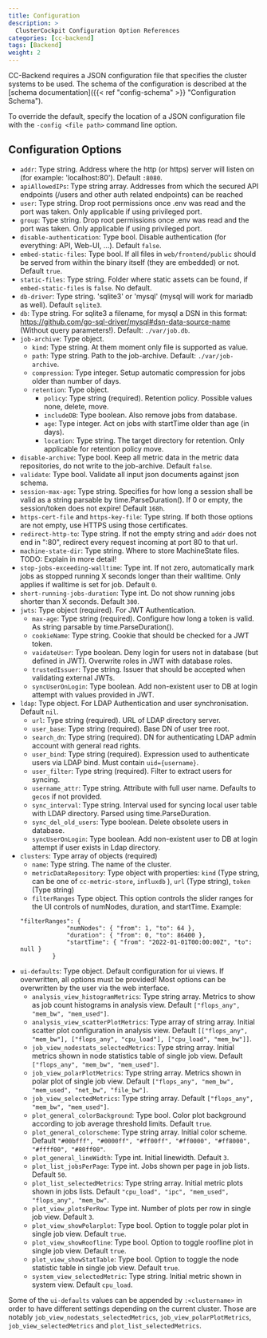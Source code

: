 ```yaml
---
title: Configuration
description: >
  ClusterCockpit Configuration Option References
categories: [cc-backend]
tags: [Backend]
weight: 2
---
```


CC-Backend requires a JSON configuration file that specifies the cluster systems to be used. The schema of the configuration is described at the [schema documentation]({{< ref "config-schema" >}} "Configuration Schema").

To override the default, specify the location of a JSON configuration file with the `-config <file path>` command line option.

## Configuration Options

* `addr`: Type string.  Address where the http (or https) server will listen on (for example: 'localhost:80'). Default `:8080`.
* `apiAllowedIPs`: Type string array.  Addresses from which the secured API endpoints (/users and other auth related endpoints)  can be reached
* `user`: Type string. Drop root permissions once .env was read and the port was taken. Only applicable if using privileged port.
* `group`: Type string.  Drop root permissions once .env was read and the port was taken. Only applicable if using privileged port.
* `disable-authentication`: Type bool.  Disable authentication (for everything: API, Web-UI, ...). Default `false`.
* `embed-static-files`: Type bool. If all files in `web/frontend/public` should be served from within the binary itself (they are embedded) or not. Default `true`.
* `static-files`: Type string. Folder where static assets can be found, if `embed-static-files` is `false`. No default.
* `db-driver`: Type string. 'sqlite3' or 'mysql' (mysql will work for mariadb as well). Default `sqlite3`.
* `db`: Type string. For sqlite3 a filename, for mysql a DSN in this format: https://github.com/go-sql-driver/mysql#dsn-data-source-name (Without query parameters!). Default: `./var/job.db`.
* `job-archive`: Type object.
    - `kind`: Type string. At them moment only file is supported as value.
    - `path`: Type string. Path to the job-archive. Default: `./var/job-archive`.
    - `compression`: Type integer. Setup automatic compression for jobs older than number of days.
    - `retention`: Type object.
        - `policy`: Type string (required). Retention policy. Possible values none, delete,
          move.
        - `includeDB`: Type boolean. Also remove jobs from database.
        - `age`: Type integer. Act on jobs with startTime older than age (in days).
        - `location`: Type string. The target directory for retention. Only applicable for retention policy move.
* `disable-archive`: Type bool. Keep all metric data in the metric data repositories, do not write to the job-archive. Default `false`.
* `validate`: Type bool. Validate all input json documents against json schema.
* `session-max-age`: Type string. Specifies for how long a session shall be valid  as a string parsable by time.ParseDuration(). If 0 or empty, the session/token does not expire! Default `168h`.
* `https-cert-file` and `https-key-file`: Type string. If both those options are not empty, use HTTPS using those certificates.
* `redirect-http-to`: Type string. If not the empty string and `addr` does not end in ":80", redirect every request incoming at port 80 to that url.
* `machine-state-dir`: Type string. Where to store MachineState files. TODO: Explain in more detail!
* `stop-jobs-exceeding-walltime`: Type int. If not zero, automatically mark jobs as stopped running X seconds longer than their walltime. Only applies if walltime is set for job. Default `0`.
* `short-running-jobs-duration`: Type int. Do not show running jobs shorter than X seconds. Default `300`.
* `jwts`: Type object (required). For JWT Authentication.
   - `max-age`: Type string (required). Configure how long a token is valid. As string parsable by time.ParseDuration().
   - `cookieName`: Type string. Cookie that should be checked for a JWT token.
   - `vaidateUser`: Type boolean. Deny login for users not in database (but defined in JWT). Overwrite roles in JWT with database roles.
   - `trustedIssuer`: Type string. Issuer that should be accepted when validating external JWTs. 
   - `syncUserOnLogin`: Type boolean. Add non-existent user to DB at login attempt with values provided in JWT.
* `ldap`: Type object. For LDAP Authentication and user synchronisation. Default `nil`.
   - `url`: Type string (required). URL of LDAP directory server.
   - `user_base`: Type string (required). Base DN of user tree root.
   - `search_dn`: Type string (required). DN for authenticating LDAP admin account with general read rights.
   - `user_bind`: Type string (required). Expression used to authenticate users via LDAP bind. Must contain `uid={username}`.
   - `user_filter`: Type string (required). Filter to extract users for syncing.
   - `username_attr`: Type string. Attribute with full user name. Defaults to `gecos` if not provided.
   - `sync_interval`: Type string. Interval used for syncing local user table with LDAP directory. Parsed using time.ParseDuration.
   - `sync_del_old_users`: Type boolean. Delete obsolete users in database.
   - `syncUserOnLogin`: Type boolean. Add non-existent user to DB at login attempt if user exists in Ldap directory.
* `clusters`: Type array of objects (required)
   - `name`: Type string. The name of the cluster.
   - `metricDataRepository`: Type object with properties: `kind` (Type string, can be one of `cc-metric-store`, `influxdb` ), `url` (Type string), `token` (Type string)
   - `filterRanges` Type object. This option controls the slider ranges for the UI controls of numNodes, duration, and startTime.  Example:
   ```
   "filterRanges": {
                "numNodes": { "from": 1, "to": 64 },
                "duration": { "from": 0, "to": 86400 },
                "startTime": { "from": "2022-01-01T00:00:00Z", "to": null }
            }
   ```
* `ui-defaults`: Type object. Default configuration for ui views. If overwritten, all options  must be provided! Most options can be overwritten by the user via the web interface.
   - `analysis_view_histogramMetrics`: Type string array. Metrics to show as job count histograms in analysis view. Default `["flops_any", "mem_bw", "mem_used"]`.
   - `analysis_view_scatterPlotMetrics`: Type array of string array. Initial
   scatter plot configuration in analysis view. Default `[["flops_any", "mem_bw"], ["flops_any", "cpu_load"], ["cpu_load", "mem_bw"]]`.
   - `job_view_nodestats_selectedMetrics`: Type string array. Initial metrics shown in node statistics table of single job view. Default `["flops_any", "mem_bw", "mem_used"]`.
   - `job_view_polarPlotMetrics`: Type string array. Metrics shown in polar plot of single job view. Default `["flops_any", "mem_bw", "mem_used", "net_bw", "file_bw"]`.
   - `job_view_selectedMetrics`: Type string array.  Default `["flops_any", "mem_bw", "mem_used"]`.
   - `plot_general_colorBackground`: Type bool. Color plot background according to job average threshold limits. Default `true`.
   - `plot_general_colorscheme`: Type string array. Initial color scheme. Default `"#00bfff", "#0000ff", "#ff00ff", "#ff0000", "#ff8000", "#ffff00", "#80ff00"`.
   - `plot_general_lineWidth`: Type int. Initial linewidth. Default `3`.
   - `plot_list_jobsPerPage`: Type int. Jobs shown per page in job lists. Default `50`.
   - `plot_list_selectedMetrics`: Type string array. Initial metric plots shown in jobs lists. Default `"cpu_load", "ipc", "mem_used", "flops_any", "mem_bw"`.
   - `plot_view_plotsPerRow`: Type int. Number of plots per row in single job view. Default `3`.
   - `plot_view_showPolarplot`: Type bool. Option to toggle polar plot in single job view. Default `true`.
   - `plot_view_showRoofline`: Type bool. Option to toggle roofline plot in single job view. Default `true`.
   - `plot_view_showStatTable`: Type bool. Option to toggle the node statistic table in single job view. Default `true`.
   - `system_view_selectedMetric`: Type string. Initial metric shown in system view. Default `cpu_load`.

Some of the `ui-defaults` values can be appended by `:<clustername>` in order to have different settings depending on the current cluster. Those are notably `job_view_nodestats_selectedMetrics`, `job_view_polarPlotMetrics`, `job_view_selectedMetrics` and `plot_list_selectedMetrics`.
